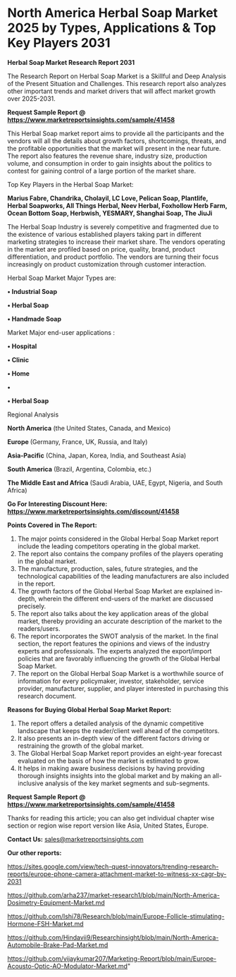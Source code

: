 # North America Herbal Soap Market 2025 by Types, Applications & Top Key Players 2031

<strong>Herbal Soap Market Research Report 2031</strong>

The Research Report on Herbal Soap Market is a Skillful and Deep Analysis of the Present Situation and Challenges. This research report also analyzes other important trends and market drivers that will affect market growth over 2025-2031.

<strong>Request Sample Report @ <a href=https://www.marketreportsinsights.com/sample/41458>https://www.marketreportsinsights.com/sample/41458</a></strong>

This Herbal Soap market report aims to provide all the participants and the vendors will all the details about growth factors, shortcomings, threats, and the profitable opportunities that the market will present in the near future. The report also features the revenue share, industry size, production volume, and consumption in order to gain insights about the politics to contest for gaining control of a large portion of the market share.

Top Key Players in the Herbal Soap Market:

<strong>Marius Fabre, Chandrika, Cholayil, LC Love, Pelican Soap, Plantlife, Herbal Soapworks, All Things Herbal, Neev Herbal, Foxhollow Herb Farm, Ocean Bottom Soap, Herbwish, YESMARY, Shanghai Soap, The JiuJi</strong>

The Herbal Soap Industry is severely competitive and fragmented due to the existence of various established players taking part in different marketing strategies to increase their market share. The vendors operating in the market are profiled based on price, quality, brand, product differentiation, and product portfolio. The vendors are turning their focus increasingly on product customization through customer interaction.

Herbal Soap Market Major Types are:

<strong>•  Industrial Soap

•  Herbal Soap

•  Handmade Soap</strong>

Market Major end-user applications :

<strong>•  Hospital

•  Clinic

•  Home

•  

•  Herbal Soap</strong>

Regional Analysis

</u><strong><b>North America</b></strong> (the United States, Canada, and Mexico)

<strong><b>Europe </b></strong>(Germany, France, UK, Russia, and Italy)

<strong><b>Asia-Pacific</b></strong> (China, Japan, Korea, India, and Southeast Asia)

<strong><b>South America</b></strong> (Brazil, Argentina, Colombia, etc.)

<strong><b>The Middle East and Africa</b></strong> (Saudi Arabia, UAE, Egypt, Nigeria, and South Africa)

<strong>Go For Interesting Discount Here: <a href=https://www.marketreportsinsights.com/discount/41458>https://www.marketreportsinsights.com/discount/41458</a></strong>

<strong>Points Covered in The Report:</strong>
<ol>
  <li>The major points considered in the Global Herbal Soap Market report include the leading competitors operating in the global market.</li>
  <li>The report also contains the company profiles of the players operating in the global market.</li>
  <li>The manufacture, production, sales, future strategies, and the technological capabilities of the leading manufacturers are also included in the report.</li>
  <li>The growth factors of the Global Herbal Soap Market are explained in-depth, wherein the different end-users of the market are discussed precisely.</li>
  <li>The report also talks about the key application areas of the global market, thereby providing an accurate description of the market to the readers/users.</li>
  <li>The report incorporates the SWOT analysis of the market. In the final section, the report features the opinions and views of the industry experts and professionals. The experts analyzed the export/import policies that are favorably influencing the growth of the Global Herbal Soap Market.</li>
  <li>The report on the Global Herbal Soap Market is a worthwhile source of information for every policymaker, investor, stakeholder, service provider, manufacturer, supplier, and player interested in purchasing this research document.</li>
</ol>
<strong>Reasons for Buying Global Herbal Soap Market Report:</strong>

<ol>
  <li>The report offers a detailed analysis of the dynamic competitive landscape that keeps the reader/client well ahead of the competitors.</li>
  <li>It also presents an in-depth view of the different factors driving or restraining the growth of the global market.</li>
  <li>The Global Herbal Soap Market report provides an eight-year forecast evaluated on the basis of how the market is estimated to grow.</li>
  <li>It helps in making aware business decisions by having providing thorough insights insights into the global market and by making an all-inclusive analysis of the key market segments and sub-segments.</li>
</ol>
<strong>Request Sample Report @ <a href=https://www.marketreportsinsights.com/sample/41458>https://www.marketreportsinsights.com/sample/41458</a></strong>


Thanks for reading this article; you can also get individual chapter wise section or region wise report version like Asia, United States, Europe.

<strong>Contact Us:</strong>
sales@marketreportsinsights.com

<strong>Our other reports:</strong>

<a href=https://sites.google.com/view/tech-quest-innovators/trending-research-reports/europe-phone-camera-attachment-market-to-witness-xx-cagr-by-2031>https://sites.google.com/view/tech-quest-innovators/trending-research-reports/europe-phone-camera-attachment-market-to-witness-xx-cagr-by-2031</a>

<a href=https://github.com/arha237/market-research1/blob/main/North-America-Dosimetry-Equipment-Market.md>https://github.com/arha237/market-research1/blob/main/North-America-Dosimetry-Equipment-Market.md</a>

<a href=https://github.com/Ishi78/Research/blob/main/Europe-Follicle-stimulating-Hormone-FSH-Market.md>https://github.com/Ishi78/Research/blob/main/Europe-Follicle-stimulating-Hormone-FSH-Market.md</a>

<a href=https://github.com/Hindavii9/Researchinsight/blob/main/North-America-Automobile-Brake-Pad-Market.md>https://github.com/Hindavii9/Researchinsight/blob/main/North-America-Automobile-Brake-Pad-Market.md</a>

<a href=https://github.com/vijaykumar207/Marketing-Report/blob/main/Europe-Acousto-Optic-AO-Modulator-Market.md>https://github.com/vijaykumar207/Marketing-Report/blob/main/Europe-Acousto-Optic-AO-Modulator-Market.md</a>"
